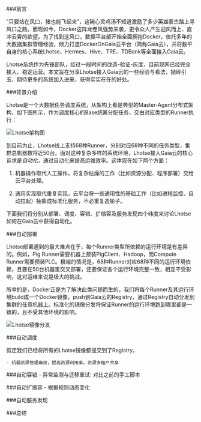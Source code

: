 

###前言

“只要站在风口，猪也能飞起来”，这碗心灵鸡汤不知道激励了多少英雄豪杰踏上寻风口之路。而现如今，Docker这阵龙卷风强势来袭，更令众人产生迎风而上、直冲云霄的欲望。为了找到这风口，数据平台部开始全面拥抱Docker，依托多年的大数据集群管理经验，倾力打造DockerOnGaia云平台（简称Gaia云），并将数平自身的核心系统Lhotse、Hermes、Hive、TRE、TDBank等全面接入Gaia云。

Lhotse系统作为先锋部队，经过一段时间的改造-验证-灰度，目前现网已经完全接入、稳定运营。本文旨在分享Lhotse接入Gaia云的一些经验与看法，抛砖引玉，期待更多的系统加入进来，获得实实在在的好处。

###背景介绍

Lhotse是一个大数据任务调度系统，从架构上看是典型的Master-Agent分布式架构，如下图所示，作为调度核心的Base统筹分配任务，交由对应类型的Runner执行：

![Lhotse架构图](https://raw.githubusercontent.com/tragicjun/tragicjun.github.io/master/images/LhotseArch.png)

到目前为止，Lhotse线上支持68种Runner，分别对应68种不同的任务类型，集群总机器数将近50台。面对这种复杂多样的系统环境，Lhotse接入Gaia云的核心诉求是*自动化*，通过自动化来提高运维效率。这体现在如下两个方面：

1. 机器操作取代人工操作，将复杂枯燥的工作（比如资源分配、程序部署）交给云平台处理。

2. 通用实现取代重复实现，云平台将一些通用性的基础工作（比如进程监控、自动拉起）抽象成标准化服务，不必重复造轮子。

下面我们将分别从部署、调度、容错、扩缩容及服务发现四个纬度来讨论Lhotse如何在Gaia云中获得自动化。

###自动部署

Lhotse部署遇到的最大难点在于，每个Runner类型所依赖的运行环境是有差异的。例如，Pig Runner需要机器上预装PigClient、Hadoop，而Compute Runner需要预装PLC。极端的情况是，68种Runner对应68种不同的运行环境依赖，且要在50台机器里交叉部署，还要保证各个运行环境完整一致，相互不受影响，这对运维来说是极大的挑战。

所幸的是，Docker正是为了解决此类问题而生的。我们将每个Runner及其运行环境build成一个Docker镜像，push到Gaia云的Registry，通过Registry自动分发到集群的任意机器上。标准化的镜像分发将保证Runner的运行环境跑到哪里都是一致的，且不受其他环境的影响。

![Lhotse镜像分发](https://raw.githubusercontent.com/tragicjun/tragicjun.github.io/master/images/LhotseRunnerImages.png)

###自动调度

假定我们已经将所有的Lhotse镜像都提交到了Registry，

    - 机器资源管理麻烦，提高资源利用率，资源多租户共享
    
###自动容错
    - 异常监测与迁移重试: 对比之前的手工脚本

###自动扩缩容
    - 根据规则动态变化

###自动服务发现

###总结
